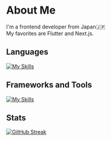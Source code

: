 # About Me
I'm a frontend developer from Japan🇯🇵  
My favorites are Flutter and Next.js.

## Languages
[![My Skills](https://skillicons.dev/icons?i=dart,ts,html)](https://skillicons.dev)

## Frameworks and Tools
[![My Skills](https://skillicons.dev/icons?i=flutter,nextjs,tailwind,firebase,supabase)](https://skillicons.dev)  

## Stats
[![GitHub Streak](https://github-readme-streak-stats.herokuapp.com/?user=TaisoItsukage)](https://git.io/streak-stats)
